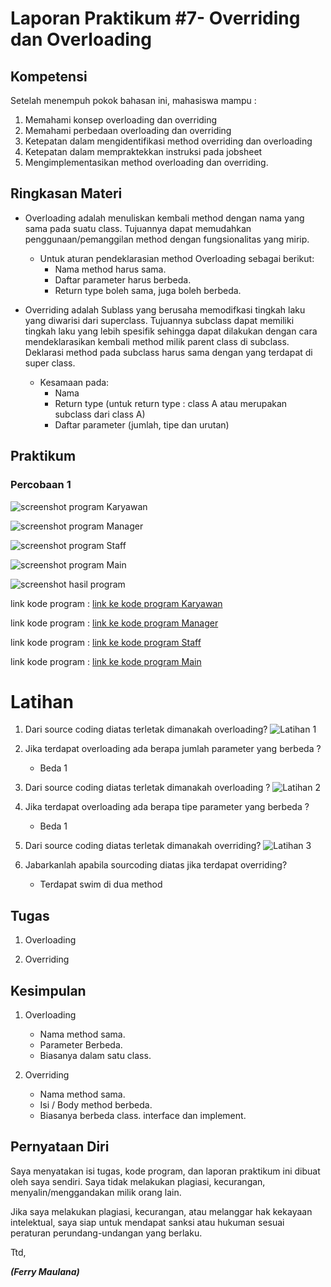 # Laporan Praktikum #7- Overriding dan Overloading

## Kompetensi
Setelah menempuh pokok bahasan ini, mahasiswa mampu :
  
1. Memahami konsep overloading dan overriding
2. Memahami perbedaan overloading dan overriding
3. Ketepatan dalam mengidentifikasi method overriding dan overloading
4. Ketepatan dalam mempraktekkan instruksi pada jobsheet
5. Mengimplementasikan method overloading dan overriding. 


## Ringkasan Materi
* Overloading  adalah menuliskan kembali method dengan nama yang sama pada suatu class. Tujuannya dapat memudahkan penggunaan/pemanggilan method dengan fungsionalitas yang mirip.
    * Untuk aturan pendeklarasian method Overloading sebagai berikut:
        * Nama method harus sama.
        *  Daftar parameter harus berbeda.
        * Return type boleh sama, juga boleh berbeda. 


*  Overriding  adalah Sublass yang berusaha memodifkasi tingkah laku yang diwarisi dari superclass. Tujuannya subclass dapat memiliki tingkah laku yang lebih spesifik sehingga dapat dilakukan dengan cara mendeklarasikan kembali method milik parent class di subclass. Deklarasi method pada subclass harus sama dengan yang terdapat di super class.
    * Kesamaan pada: 
        * Nama 
        * Return type (untuk return type : class A atau merupakan subclass dari class A) 
        * Daftar parameter (jumlah, tipe dan urutan)          


## Praktikum

### Percobaan 1
![screenshot program Karyawan](img/Karyawan.PNG)

![screenshot program Manager](img/Manager.PNG)

![screenshot program Staff](img/Staff.PNG)

![screenshot program Main](img/Main.PNG)

![screenshot hasil program](img/Hasil.PNG)

link kode program : [link ke kode program Karyawan](../../src/7_Overriding_dan_Overloading/Praktikum1/Karyawan1841720137Ferry.java)

link kode program : [link ke kode program Manager](../../src/7_Overriding_dan_Overloading/Praktikum1/Manager1841720137Ferry.java)

link kode program : [link ke kode program Staff](../../src/7_Overriding_dan_Overloading/Praktikum1/Staff1841720137Ferry.java)

link kode program : [link ke kode program Main](../../src/7_Overriding_dan_Overloading/Praktikum1/Main1841720137Ferry.java)

# Latihan 

1. Dari source coding diatas terletak dimanakah overloading? ![Latihan 1](img/Latihan1.PNG)

2. Jika terdapat overloading ada berapa jumlah parameter yang berbeda ? 
    * Beda 1

3. Dari source coding diatas terletak dimanakah overloading ? ![Latihan 2](img/Latihan2.PNG) 
 
4. Jika terdapat overloading ada berapa tipe parameter yang berbeda ?
    * Beda 1

5. Dari source coding diatas terletak dimanakah overriding? ![Latihan 3](img/Latihan3.PNG)
 
6. Jabarkanlah apabila sourcoding diatas jika terdapat overriding? 
    * Terdapat swim di dua method


## Tugas

1. Overloading

2. Overriding


## Kesimpulan
1. Overloading
    * Nama method sama.
    * Parameter Berbeda.
    * Biasanya dalam satu class.

2. Overriding
    * Nama method sama.
    * Isi / Body method berbeda.
    * Biasanya berbeda class. interface dan implement.

## Pernyataan Diri

Saya menyatakan isi tugas, kode program, dan laporan praktikum ini dibuat oleh saya sendiri. Saya tidak melakukan plagiasi, kecurangan, menyalin/menggandakan milik orang lain.

Jika saya melakukan plagiasi, kecurangan, atau melanggar hak kekayaan intelektual, saya siap untuk mendapat sanksi atau hukuman sesuai peraturan perundang-undangan yang berlaku.

Ttd,

***(Ferry Maulana)***